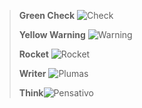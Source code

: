 <!-- Check verde -->
> **Green Check** ![Check](https://user-images.githubusercontent.com/83571422/141050136-634d95f4-5d7e-4913-99dc-3fcd545a0580.jpg) 
> 
><!-- Advertencia amarilla -->
> **Yellow Warning** ![Warning](https://user-images.githubusercontent.com/83571422/141050457-243dd5e2-bfe2-464b-a5f9-64822b34f3d8.jpg)
>  
><!-- Cohete -->
>**Rocket** ![Rocket](https://user-images.githubusercontent.com/83571422/141050900-bbf49aeb-2b22-4084-b8fd-20e0524e3351.jpg)
>
><!-- Logo plumas -->
>**Writer** ![Plumas](https://user-images.githubusercontent.com/83571422/141051192-b3a4b73e-a7a9-48e1-bc33-13b87a52ec61.jpg)
>
><!-- Emoticon Pensativo -->
>**Think**![Pensativo](https://user-images.githubusercontent.com/83571422/141052759-9f61c114-912c-44ba-a03c-fa093e64f132.jpg)
